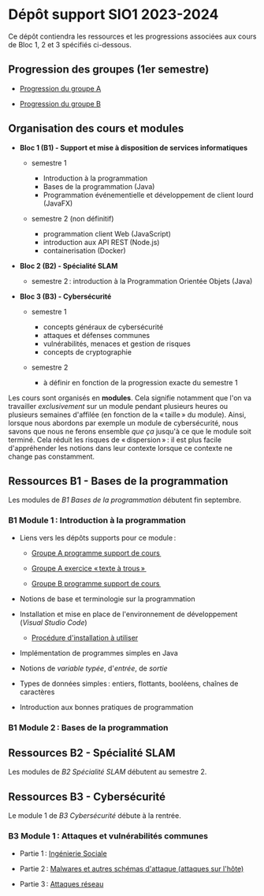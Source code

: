 # Dépôt support SIO1 2023-2024

Ce dépôt contiendra les ressources et les progressions associées aux cours de Bloc 1, 2 et 3 spécifiés ci-dessous.

## Progression des groupes (1er semestre)

- [Progression du groupe A](progressionGrA.md)

- [Progression du groupe B](progressionGrB.md)

## Organisation des cours et modules

- **Bloc 1 (B1) - Support et mise à disposition de services informatiques**

  - semestre 1

    - Introduction à la programmation
    - Bases de la programmation (Java)
    - Programmation événementielle et développement de client lourd (JavaFX)

  - semestre 2 (non définitif)

    - programmation client Web (JavaScript)
    - introduction aux API REST (Node.js)
    - containerisation (Docker)

- **Bloc 2 (B2) - Spécialité SLAM**

  - semestre 2 : introduction à la Programmation Orientée Objets (Java)

- **Bloc 3 (B3) - Cybersécurité**

  - semestre 1

    - concepts généraux de cybersécurité
    - attaques et défenses communes
    - vulnérabilités, menaces et gestion de risques
    - concepts de cryptographie

  - semestre 2

    - à définir en fonction de la progression exacte du semestre 1

Les cours sont organisés en **modules**. Cela signifie notamment que l'on va travailler *exclusivement* sur un module pendant plusieurs heures ou plusieurs semaines d'affilée (en fonction de la « taille » du module). Ainsi, lorsque nous abordons par exemple un module de cybersécurité, nous savons que nous ne ferons ensemble *que ça* jusqu'à ce que le module soit terminé. Cela réduit les risques de « dispersion » : il est plus facile d'appréhender les notions dans leur contexte lorsque ce contexte ne change pas constamment.

## Ressources B1 - Bases de la programmation

Les modules de *B1 Bases de la programmation* débutent fin septembre.

### B1 Module 1 : Introduction à la programmation

- Liens vers les dépôts supports pour ce module :

  - [Groupe A programme support de cours ](https://github.com/rose-line/sio2025-GA-intro-java)
  - [Groupe A exercice « texte à trous » ](https://github.com/rose-line/sio2025-texte-a-trous)

  - [Groupe B programme support de cours ](https://github.com/rose-line/sio2025-GB-intro-java)

- Notions de base et terminologie sur la programmation

- Installation et mise en place de l'environnement de développement (_Visual Studio Code_)

  - [Procédure d'installation à utiliser](bloc1/installation_ide.md)

- Implémentation de programmes simples en Java

- Notions de _variable typée_, d'_entrée_, de _sortie_

- Types de données simples : entiers, flottants, booléens, chaînes de caractères

- Introduction aux bonnes pratiques de programmation

### B1 Module 2 : Bases de la programmation



## Ressources B2 - Spécialité SLAM

Les modules de *B2 Spécialité SLAM* débutent au semestre 2.

## Ressources B3 - Cybersécurité

Le module 1 de *B3 Cybersécurité* débute à la rentrée.

### B3 Module 1 : Attaques et vulnérabilités communes

- Partie 1 : [Ingénierie Sociale](bloc3/M1.1_ingenierie_sociale.pdf)

- Partie 2 : [Malwares et autres schémas d'attaque (attaques sur l'hôte)](bloc3/M1.2_malwares_et_autres.pdf)

- Partie 3 : [Attaques réseau](bloc3/M1.3_attaques_reseau.pdf)
